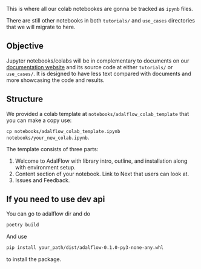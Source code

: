 This is where all our colab notebookes are gonna be tracked as `ipynb` files.

There are still other notebooks in both `tutorials/` and `use_cases` directories that we will migrate to here.

## Objective

Jupyter notebooks/colabs will be in complementary to documents on our [documentation website](https://adalflow.sylph.ai) and its source code at either `tutorials/` or `use_cases/`. It is designed to have less text compared with documents and more showcasing the code and results.


## Structure

We provided a colab template at `notebooks/adalflow_colab_template` that you can make a copy use:

`cp notebooks/adalflow_colab_template.ipynb notebooks/your_new_colab.ipynb`.

The template consists of three parts:

1. Welcome to AdalFlow with library intro, outline, and installation along with environment setup.
2. Content section of your notebook. Link to Next that users can look at.
3. Issues and Feedback.


## If you need to use dev api

You can go to adalflow dir and do

```bash
poetry build
```

And use

```bash
pip install your_path/dist/adalflow-0.1.0-py3-none-any.whl
```

to install the package.
